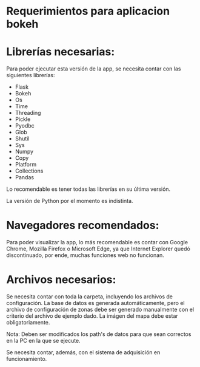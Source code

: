 # Requerimientos para aplicacion bokeh

# Librerías necesarias:
  Para poder ejecutar esta versión de la app, se necesita contar con las siguientes librerías:
  - Flask
  - Bokeh
  - Os
  - Time
  - Threading
  - Pickle
  - Pyodbc
  - Glob
  - Shutil
  - Sys
  - Numpy
  - Copy
  - Platform
  - Collections
  - Pandas
  
  Lo recomendable es tener todas las librerías en su última versión.

La versión de Python por el momento es indistinta.

# Navegadores recomendados:
  Para poder visualizar la app, lo más recomendable es contar con Google Chrome, Mozilla Firefox o Microsoft Edge, ya que Internet Explorer quedó discontinuado, por ende, muchas funciones web no funcionan.
  
# Archivos necesarios:
  Se necesita contar con toda la carpeta, incluyendo los archivos de configuración. La base de datos es generada automáticamente, pero el archivo de configuración de zonas debe ser generado manualmente con el criterio del archivo de ejemplo dado.
  La imágen del mapa debe estar obligatoriamente.
  
  Nota: Deben ser modificados los path's de datos para que sean correctos en la PC en la que se ejecute.

Se necesita contar, además, con el sistema de adquisición en funcionamiento.
